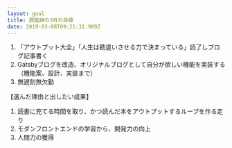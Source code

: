 ```yaml
---
layout: goal
title: 脱脂綿の3月の目標
date: 2019-03-08T09:21:31.989Z
---
```

1. 「アウトプット大全」「人生は勘違いさせる力で決まっている」読了しブログ記事書く
2. Gatsbyブログを改造、オリジナルブログとして自分が欲しい機能を実装する
（機能案、設計、実装まで）
3. 無遅刻無欠勤

【選んだ理由と出したい成果】
1. 読書に充てる時間を取り、かつ読んだ本をアウトプットするループを作る走り
2. モダンフロントエンドの学習から、開発力の向上
3. 人間力の獲得
